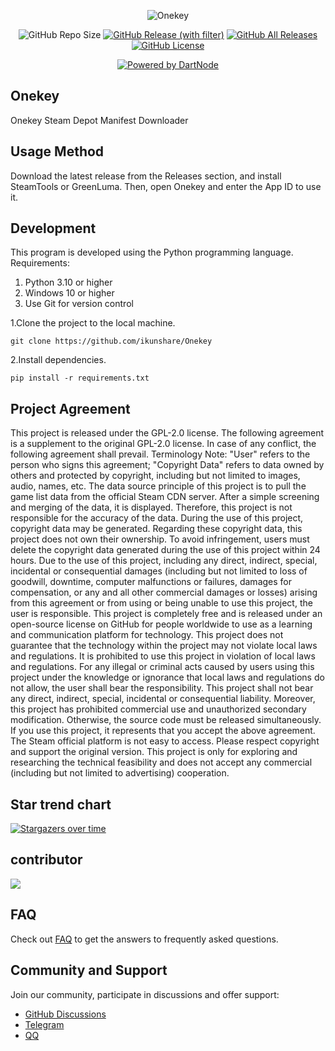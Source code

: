 <div align="center">

![Onekey](https://socialify.git.ci/111luaiwovp/Onekey-ENG/image?description=1&font=Inter&forks=1&issues=1&language=1&name=1&owner=1&pulls=1&stargazers=1&theme=Auto)

![GitHub Repo Size](https://img.shields.io/github/repo-size/111luaiwovp/Onekey-ENG?style=for-the-badge)
[![GitHub Release (with filter)](https://img.shields.io/github/v/release/ikunshare/Onekey?style=for-the-badge)](https://github.com/111luaiwovp/Onekey-ENG/releases/latest)
[![GitHub All Releases](https://img.shields.io/github/downloads/ikunshare/Onekey/total?style=for-the-badge&color=violet)](https://github.com/111luaiwovp/Onekey-ENG/releases)
[![GitHub License](https://img.shields.io/github/license/ikunshare/Onekey?style=for-the-badge)](https://github.com/ikunshare/Onekey/blob/main/LICENSE)

[![Powered by DartNode](https://dartnode.com/branding/DN-Open-Source-sm.png)](https://dartnode.com "Powered by DartNode - Free VPS for Open Source")

</div>


## Onekey
Onekey Steam Depot Manifest Downloader  

## Usage Method
Download the latest release from the Releases section, and install SteamTools or GreenLuma.
Then, open Onekey and enter the App ID to use it.

## Development
This program is developed using the Python programming language.
Requirements:
1. Python 3.10 or higher
2. Windows 10 or higher
3. Use Git for version control  

1.Clone the project to the local machine.

```
git clone https://github.com/ikunshare/Onekey
```

2.Install dependencies.

```
pip install -r requirements.txt
```

## Project Agreement
This project is released under the GPL-2.0 license. The following agreement is a supplement to the original GPL-2.0 license. In case of any conflict, the following agreement shall prevail. 
Terminology Note: "User" refers to the person who signs this agreement; "Copyright Data" refers to data owned by others and protected by copyright, including but not limited to images, audio, names, etc. 
The data source principle of this project is to pull the game list data from the official Steam CDN server. After a simple screening and merging of the data, it is displayed. Therefore, this project is not responsible for the accuracy of the data.
During the use of this project, copyright data may be generated. Regarding these copyright data, this project does not own their ownership. To avoid infringement, users must delete the copyright data generated during the use of this project within 24 hours.
Due to the use of this project, including any direct, indirect, special, incidental or consequential damages (including but not limited to loss of goodwill, downtime, computer malfunctions or failures, damages for compensation, or any and all other commercial damages or losses) arising from this agreement or from using or being unable to use this project, the user is responsible.
This project is completely free and is released under an open-source license on GitHub for people worldwide to use as a learning and communication platform for technology. This project does not guarantee that the technology within the project may not violate local laws and regulations. It is prohibited to use this project in violation of local laws and regulations. For any illegal or criminal acts caused by users using this project under the knowledge or ignorance that local laws and regulations do not allow, the user shall bear the responsibility. This project shall not bear any direct, indirect, special, incidental or consequential liability.
Moreover, this project has prohibited commercial use and unauthorized secondary modification. Otherwise, the source code must be released simultaneously.
If you use this project, it represents that you accept the above agreement. 
The Steam official platform is not easy to access. Please respect copyright and support the original version.
This project is only for exploring and researching the technical feasibility and does not accept any commercial (including but not limited to advertising) cooperation.

## Star trend chart

 [![Stargazers over time](https://starchart.cc/ikunshare/Onekey.svg)](https://starchart.cc/ikunshare/Onekey)

## contributor

 <a href="https://github.com/ikunshare/Onekey/graphs/contributors">
   <img src="https://contrib.rocks/image?repo=ikunshare/Onekey" />
 </a>

## FAQ
Check out [FAQ](https://ikunshare.top/d/49) to get the answers to frequently asked questions.

## Community and Support
Join our community, participate in discussions and offer support: 
- [GitHub Discussions](https://github.com/ikunshare/Onekey/discussions)
- [Telegram](https://t.me/ikunshare_qun)
- [QQ](https://qm.qq.com/q/NPRVbglteK)
